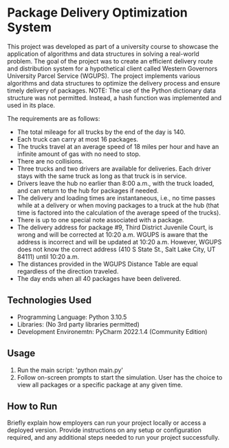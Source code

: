 # Package Delivery Optimization System

This project was developed as part of a university course to showcase the application of algorithms and data structures in solving a real-world problem. The goal of the project was to create an efficient delivery route and distribution system for a hypothetical client called Western Governors University Parcel Service (WGUPS). The project implements various algorithms and data structures to optimize the delivery process and ensure timely delivery of packages.
NOTE:  The use of the Python dictionary data structure was not permitted.  Instead, a hash function was implemented and used in its place.

The requirements are as follows:
- The total mileage for all trucks by the end of the day is 140.
- Each truck can carry at most 16 packages.
- The trucks travel at an average speed of 18 miles per hour and have an infinite amount of gas with no need to stop.
- There are no collisions.
- Three trucks and two drivers are available for deliveries. Each driver stays with the same truck as long as that truck is in service.
- Drivers leave the hub no earlier than 8:00 a.m., with the truck loaded, and can return to the hub for packages if needed.
- The delivery and loading times are instantaneous, i.e., no time passes while at a delivery or when moving packages to a truck at the hub (that time is factored into the calculation of the average speed of the trucks).
- There is up to one special note associated with a package.
- The delivery address for package #9, Third District Juvenile Court, is wrong and will be corrected at 10:20 a.m. WGUPS is aware that the address is incorrect and will be updated at 10:20 a.m. However, WGUPS does not know the correct address (410 S State St., Salt Lake City, UT 84111) until 10:20 a.m.
- The distances provided in the WGUPS Distance Table are equal regardless of the direction traveled.
- The day ends when all 40 packages have been delivered.

## Technologies Used
- Programming Language: Python 3.10.5
- Libraries: (No 3rd party libraries permitted)
- Development Environemtn: PyCharm 2022.1.4 (Community Edition)

## Usage
1. Run the main script: 'python main.py'
2. Follow on-screen prompts to start the simulation. User has the choice to view all packages or a specific package at any given time.

## How to Run
Briefly explain how employers can run your project locally or access a deployed version. Provide instructions on any setup or configuration required, and any additional steps needed to run your project successfully.
